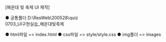 ﻿[해운대 빛 축제 UI 제작]

● 공통폴더
D:\ResWeb\200528\quiz\
     0703_UI구현실습_해운대빛축제

● html파일 => index.html
● css파일 => style/style.css
● img폴더 => images
    </script>